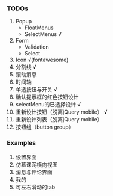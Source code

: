 ### TODOs

1. Popup
   - FloatMenus
   - SelectMenus  √
2. Form
   - Validation
   - Select
3. Icon           √(fontawesome)
4. 分割线  √
5. 滚动消息
6. 时间轴
7. 单选按钮与开关  √
8. 确认提示框的红色按钮设计   
9. selectMenu的已选择设计  √
10. 重新设计按钮（脱离jQuery mobile）  √
11. 重新设计列表（脱离jQuery mobile）
12. 按钮组（button group）


### Examples
1. 设置界面
2. 仿慕课网横向视图
3. 消息与评论界面
4. 我的
5. 可左右滑动的tab
